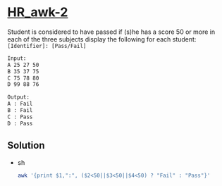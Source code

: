 # [HR_awk-2](https://www.hackerrank.com/challenges/awk-2)

Student is considered to have passed if (s)he has a score 50 or more in each of the three subjects
display the following for each student: `[Identifier]: [Pass/Fail]`

```txt
Input:
A 25 27 50
B 35 37 75
C 75 78 80
D 99 88 76

Output:
A : Fail
B : Fail
C : Pass
D : Pass
```

## Solution

* sh

  ```sh
  awk '{print $1,":", ($2<50||$3<50||$4<50) ? "Fail" : "Pass"}'
  ```
